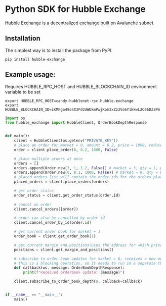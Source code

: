 # Python SDK for Hubble Exchange

[Hubble Exchange](https://hubble.exchange) is a decentralized exchange built on Avalanche subnet.


## Installation

The simplest way is to install the package from PyPI:
```shell
pip install hubble-exchange
```

## Example usage:

Requires HUBBLE_RPC_HOST and HUBBLE_BLOCKCHAIN_ID environment variable to be set
```shell
export HUBBLE_RPC_HOST=candy-hubblenet-rpc.hubble.exchange
export HUBBLE_BLOCKCHAIN_ID=iKMFgo49o4X3Pd3UWUkmPwjKom3xZz3Vo6Y1kkwL2Ce6DZaPm
```

```python
import os
from hubble_exchange import HubbleClient, OrderBookDepthResponse


def main():
    client = HubbleClient(os.getenv("PRIVATE_KEY"))
    # place an order for market = 0, amount = 0.2, price = 1800, reduce_only = False
    order = client.place_order(0, 0.2, 1800, False)

    # place multiple orders at once
    orders = []
    orders.append(Order.new(3, 1, 1.2, False)) # market = 3, qty = 1, price = 1.2, reduce_only = False
    orders.append(Order.new(0, 0.1, 1800, False)) # market = 0, qty = 0.1, price = 1800, reduce_only = False
    # placed_orders list will contain the order ids for the orders placed
    placed_orders = client.place_orders(orders)

    # get order status
    order_status = client.get_order_status(order.Id)
    
    # cancel an order
    client.cancel_orders([order])

    # order can also be cancelled by order id
    client.cancel_order_by_id(order.id)

    # get current order book for market = 1
    order_book = client.get_order_book(1)

    # get current margin and positions(uses the address for which private key is set)
    positions = client.get_margin_and_positions()

    # subscribe to order book updates for market = 0; receives a new message every second(only for those prices where the quantity has changed)
    # this is a blocking operation, so it needs to run in a separate thread
    def callback(ws, message: OrderBookDepthResponse):
        print(f"Received orderbook update: {message}")

    client.subscribe_to_order_book_depth(0, callback=callback)


if __name__ == "__main__":
    main()
```
